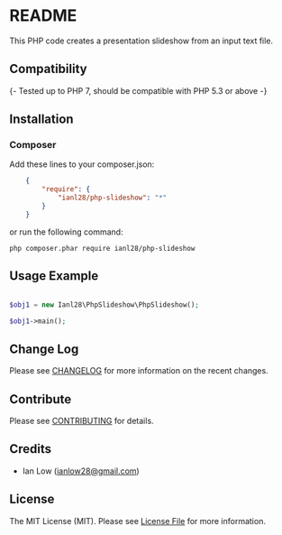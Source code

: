README
======

This PHP code creates a presentation slideshow from an input text file.

## Compatibility

{- Tested up to PHP 7, should be compatible with PHP 5.3 or above -}

## Installation

### Composer
Add these lines to your composer.json:
```json
    {
        "require": {
            "ianl28/php-slideshow": "*"
        }
    }
```
or run the following command:

    php composer.phar require ianl28/php-slideshow

## Usage Example

```php

$obj1 = new Ianl28\PhpSlideshow\PhpSlideshow();

$obj1->main();

```

## Change Log

Please see [CHANGELOG](CHANGELOG.md) for more information on the recent changes.

## Contribute

Please see [CONTRIBUTING](CONTRIBUTING.md) for details.

## Credits

- Ian Low (ianlow28@gmail.com)

## License

The MIT License (MIT). Please see [License File](LICENSE.md) for more information.
